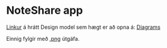 # NoteShare app

[Linkur](https://drive.google.com/file/d/1RIiUCSj9UH7BOEffdccNdc82NN4R2c-P/view?usp=sharing "Class Diagram skjal á Google Drive sem unnið er á Diagrams.net") á hrátt Design model sem hægt er að opna á: [Diagrams](https://diagrams.net)

Einnig fylgir með [.png](./Class-Diagram.png "Class Diagram á .png formi") útgáfa.
